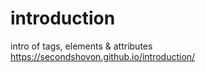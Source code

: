 # introduction
intro of tags, elements &amp; attributes
https://secondshovon.github.io/introduction/
